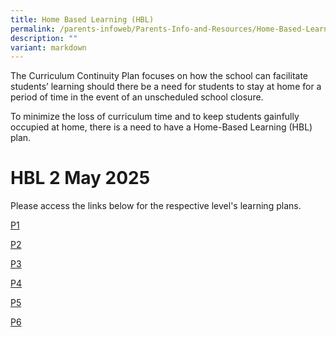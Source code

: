 ```yaml
---
title: Home Based Learning (HBL)
permalink: /parents-infoweb/Parents-Info-and-Resources/Home-Based-Learning-HBL/
description: ""
variant: markdown
---
```

The Curriculum Continuity Plan focuses on how the school can facilitate students’ learning should there be a need for students to stay at home for a period of time in the event of an unscheduled school closure. 

To minimize the loss of curriculum time and to keep students gainfully occupied at home, there is a need to have a Home-Based Learning (HBL) plan.

# HBL 2 May 2025

Please access the links below for the respective level's learning plans. 

[P1](https://docs.google.com/document/d/1qVsZV4WW0cu3YWizDl4TGx-trOGvHTlZz5UnDl37UrI/edit?usp=sharing)

[P2](https://docs.google.com/document/d/1-A7tX96FBcvgBTlPYW0gA51XnZpwW-tzCjJDrwZH-Tg/edit?usp=sharing)

[P3](https://docs.google.com/document/d/1blJiVrGuGRKdwHoAESsHc_1DVIuob8gxYBoBFjv4a6A/edit?usp=sharing)

[P4](https://docs.google.com/document/d/1ZRW33VQtKEGNhODRQ3hkbr0WYVrNBQFqA8tUiWbrAiA/edit?usp=sharing)

[P5](https://docs.google.com/document/d/1W9V0MU2hCFbiivC1D-C7vIxYoyn-boeL_VLcXyrA8Jk/edit?usp=sharing)

[P6](https://docs.google.com/document/d/1pYn457oNNz9eiHr2ZzhUd7v2hiVwkYACsQEWD49pt3s/edit?usp=sharing)